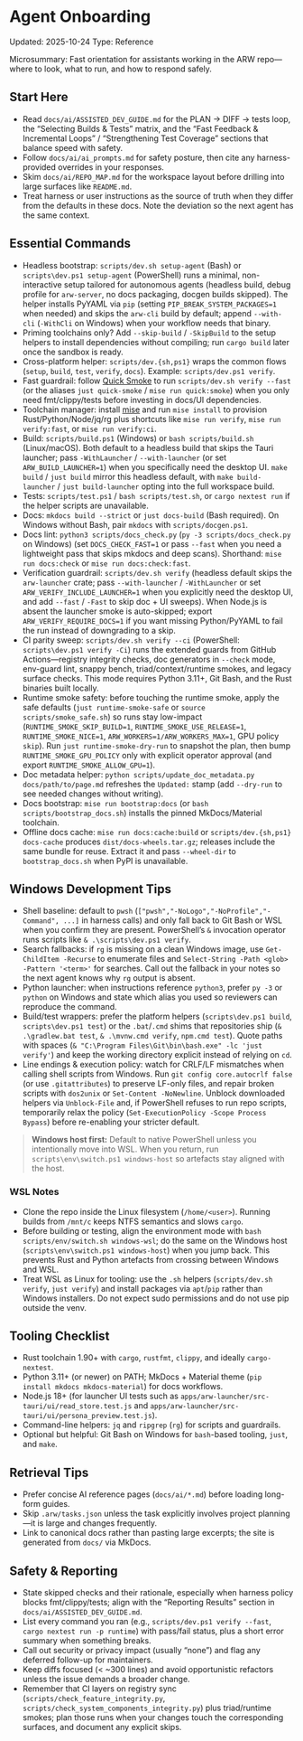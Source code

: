 # Agent Onboarding
Updated: 2025-10-24
Type: Reference

Microsummary: Fast orientation for assistants working in the ARW repo—where to look, what to run, and how to respond safely.

## Start Here
- Read `docs/ai/ASSISTED_DEV_GUIDE.md` for the PLAN → DIFF → tests loop, the “Selecting Builds & Tests” matrix, and the “Fast Feedback & Incremental Loops” / “Strengthening Test Coverage” sections that balance speed with safety.
- Follow `docs/ai/ai_prompts.md` for safety posture, then cite any harness-provided overrides in your responses.
- Skim `docs/ai/REPO_MAP.md` for the workspace layout before drilling into large surfaces like `README.md`.
- Treat harness or user instructions as the source of truth when they differ from the defaults in these docs. Note the deviation so the next agent has the same context.

## Essential Commands
- Headless bootstrap: `scripts/dev.sh setup-agent` (Bash) or `scripts\dev.ps1 setup-agent` (PowerShell) runs a minimal, non-interactive setup tailored for autonomous agents (headless build, debug profile for `arw-server`, no docs packaging, docgen builds skipped). The helper installs PyYAML via `pip` (setting `PIP_BREAK_SYSTEM_PACKAGES=1` when needed) and skips the `arw-cli` build by default; append `--with-cli` (`-WithCli` on Windows) when your workflow needs that binary.
- Priming toolchains only? Add `--skip-build` / `-SkipBuild` to the setup helpers to install dependencies without compiling; run `cargo build` later once the sandbox is ready.
- Cross-platform helper: `scripts/dev.{sh,ps1}` wraps the common flows (`setup`, `build`, `test`, `verify`, `docs`). Example: `scripts/dev.ps1 verify`.
- Fast guardrail: follow [Quick Smoke](../guide/quick_smoke.md) to run `scripts/dev.sh verify --fast` (or the aliases `just quick-smoke` / `mise run quick:smoke`) when you only need fmt/clippy/tests before investing in docs/UI dependencies.
- Toolchain manager: install [mise](https://mise.jdx.dev) and run `mise install` to provision Rust/Python/Node/jq/rg plus shortcuts like `mise run verify`, `mise run verify:fast`, or `mise run verify:ci`.
- Build: `scripts/build.ps1` (Windows) or `bash scripts/build.sh` (Linux/macOS). Both default to a headless build that skips the Tauri launcher; pass `-WithLauncher` / `--with-launcher` (or set `ARW_BUILD_LAUNCHER=1`) when you specifically need the desktop UI. `make build` / `just build` mirror this headless default, with `make build-launcher` / `just build-launcher` opting into the full workspace build.
- Tests: `scripts/test.ps1` / `bash scripts/test.sh`, or `cargo nextest run` if the helper scripts are unavailable.
- Docs: `mkdocs build --strict` or `just docs-build` (Bash required). On Windows without Bash, pair `mkdocs` with `scripts/docgen.ps1`.
- Docs lint: `python3 scripts/docs_check.py` (`py -3 scripts/docs_check.py` on Windows) (set `DOCS_CHECK_FAST=1` or pass `--fast` when you need a lightweight pass that skips mkdocs and deep scans). Shorthand: `mise run docs:check` or `mise run docs:check:fast`.
- Verification guardrail: `scripts/dev.sh verify` (headless default skips the `arw-launcher` crate; pass `--with-launcher` / `-WithLauncher` or set `ARW_VERIFY_INCLUDE_LAUNCHER=1` when you explicitly need the desktop UI, and add `--fast` / `-Fast` to skip doc + UI sweeps). When Node.js is absent the launcher smoke is auto-skipped; export `ARW_VERIFY_REQUIRE_DOCS=1` if you want missing Python/PyYAML to fail the run instead of downgrading to a skip.
- CI parity sweep: `scripts/dev.sh verify --ci` (PowerShell: `scripts\dev.ps1 verify -Ci`) runs the extended guards from GitHub Actions—registry integrity checks, doc generators in `--check` mode, env-guard lint, snappy bench, triad/context/runtime smokes, and legacy surface checks. This mode requires Python 3.11+, Git Bash, and the Rust binaries built locally.
- Runtime smoke safety: before touching the runtime smoke, apply the safe defaults (`just runtime-smoke-safe` or `source scripts/smoke_safe.sh`) so runs stay low-impact (`RUNTIME_SMOKE_SKIP_BUILD=1`, `RUNTIME_SMOKE_USE_RELEASE=1`, `RUNTIME_SMOKE_NICE=1`, `ARW_WORKERS=1/ARW_WORKERS_MAX=1`, GPU policy `skip`). Run `just runtime-smoke-dry-run` to snapshot the plan, then bump `RUNTIME_SMOKE_GPU_POLICY` only with explicit operator approval (and export `RUNTIME_SMOKE_ALLOW_GPU=1`).
- Doc metadata helper: `python scripts/update_doc_metadata.py docs/path/to/page.md` refreshes the `Updated:` stamp (add `--dry-run` to see needed changes without writing).
- Docs bootstrap: `mise run bootstrap:docs` (or `bash scripts/bootstrap_docs.sh`) installs the pinned MkDocs/Material toolchain.
- Offline docs cache: `mise run docs:cache:build` or `scripts/dev.{sh,ps1} docs-cache` produces `dist/docs-wheels.tar.gz`; releases include the same bundle for reuse. Extract it and pass `--wheel-dir` to `bootstrap_docs.sh` when PyPI is unavailable.

## Windows Development Tips
- Shell baseline: default to `pwsh` (`["pwsh","-NoLogo","-NoProfile","-Command", ...]` in harness calls) and only fall back to Git Bash or WSL when you confirm they are present. PowerShell’s `&` invocation operator runs scripts like `& .\scripts\dev.ps1 verify`.
- Search fallbacks: if `rg` is missing on a clean Windows image, use `Get-ChildItem -Recurse` to enumerate files and `Select-String -Path <glob> -Pattern '<term>'` for searches. Call out the fallback in your notes so the next agent knows why `rg` output is absent.
- Python launcher: when instructions reference `python3`, prefer `py -3` or `python` on Windows and state which alias you used so reviewers can reproduce the command.
- Build/test wrappers: prefer the platform helpers (`scripts\dev.ps1 build`, `scripts\dev.ps1 test`) or the `.bat`/`.cmd` shims that repositories ship (`& .\gradlew.bat test`, `& .\mvnw.cmd verify`, `npm.cmd test`). Quote paths with spaces (`& "C:\Program Files\Git\bin\bash.exe" -lc 'just verify'`) and keep the working directory explicit instead of relying on `cd`.
- Line endings & execution policy: watch for CRLF/LF mismatches when calling shell scripts from Windows. Run `git config core.autocrlf false` (or use `.gitattributes`) to preserve LF-only files, and repair broken scripts with `dos2unix` or `Set-Content -NoNewline`. Unblock downloaded helpers via `Unblock-File` and, if PowerShell refuses to run repo scripts, temporarily relax the policy (`Set-ExecutionPolicy -Scope Process Bypass`) before re-enabling your stricter default.

> **Windows host first:** Default to native PowerShell unless you intentionally move into WSL. When you return, run `scripts\env\switch.ps1 windows-host` so artefacts stay aligned with the host.

### WSL Notes
- Clone the repo inside the Linux filesystem (`/home/<user>`). Running builds from `/mnt/c` keeps NTFS semantics and slows `cargo`.
- Before building or testing, align the environment mode with `bash scripts/env/switch.sh windows-wsl`; do the same on the Windows host (`scripts\env\switch.ps1 windows-host`) when you jump back. This prevents Rust and Python artefacts from crossing between Windows and WSL.
- Treat WSL as Linux for tooling: use the `.sh` helpers (`scripts/dev.sh verify`, `just verify`) and install packages via `apt`/`pip` rather than Windows installers. Do not expect sudo permissions and do not use pip outside the venv.

## Tooling Checklist
- Rust toolchain 1.90+ with `cargo`, `rustfmt`, `clippy`, and ideally `cargo-nextest`.
- Python 3.11+ (or newer) on PATH; MkDocs + Material theme (`pip install mkdocs mkdocs-material`) for docs workflows.
- Node.js 18+ (for launcher UI tests such as `apps/arw-launcher/src-tauri/ui/read_store.test.js` and `apps/arw-launcher/src-tauri/ui/persona_preview.test.js`).
- Command-line helpers: `jq` and `ripgrep` (`rg`) for scripts and guardrails.
- Optional but helpful: Git Bash on Windows for `bash`-based tooling, `just`, and `make`.

## Retrieval Tips
- Prefer concise AI reference pages (`docs/ai/*.md`) before loading long-form guides.
- Skip `.arw/tasks.json` unless the task explicitly involves project planning—it is large and changes frequently.
- Link to canonical docs rather than pasting large excerpts; the site is generated from `docs/` via MkDocs.

## Safety & Reporting
- State skipped checks and their rationale, especially when harness policy blocks fmt/clippy/tests; align with the “Reporting Results” section in `docs/ai/ASSISTED_DEV_GUIDE.md`.
- List every command you ran (e.g., `scripts/dev.ps1 verify --fast`, `cargo nextest run -p runtime`) with pass/fail status, plus a short error summary when something breaks.
- Call out security or privacy impact (usually “none”) and flag any deferred follow-up for maintainers.
- Keep diffs focused (< ~300 lines) and avoid opportunistic refactors unless the issue demands a broader change.
- Remember that CI layers on registry sync (`scripts/check_feature_integrity.py`, `scripts/check_system_components_integrity.py`) plus triad/runtime smokes; plan those runs when your changes touch the corresponding surfaces, and document any explicit skips.
